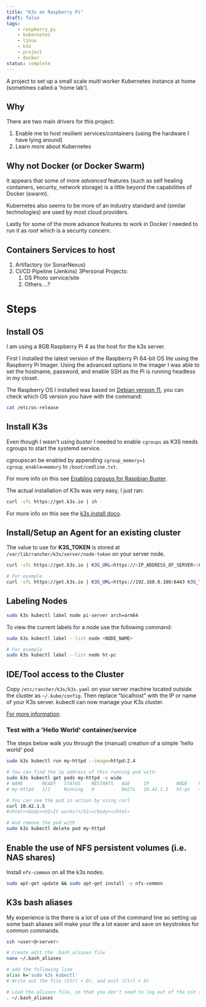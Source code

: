 ```yaml
---
title: "K3s on Raspberry Pi"
draft: false
tags:
    - raspberry_pi
    - kubernetes
    - linux
    - k3s
    - project
    - docker
status: complete
---
```


A project to set up a small scale *multi* worker Kubernetes instance at home (sometimes called a 'home lab').
<!--more-->

## Why

There are two main drivers for this project:

1. Enable me to host resilient services/containers (using the hardware I have lying around)
2. Learn more about Kubernetes

## Why not Docker (or Docker Swarm)

It appears that some of more *advanced* features (such as self healing containers, security, network storage) is a little beyond the capabilities of Docker (swarm).

Kubernetes also seems to be more of an industry standard and (similar technologies) are used by most cloud providers.

Lastly for some of the more advance features to work in Docker I needed to run it as *root* which is a security concern.

## Containers Services to host

1. Artifactory (or SonarNexus)
2. CI/CD Pipeline (Jenkins)
3Personal Projects:
   1. DS Photo service/site
   2. Others....?

# Steps

## Install OS

I am using a 8GB Raspberry Pi 4 as the host for the k3s server.

First I installed the latest version of the Raspberry Pi 64-bit OS lite using the Raspberry Pi Imager.
Using the advanced options in the imager I was able to set the hostname, password, and enable SSH as the Pi is running headless in my closet.

The Raspberry OS I installed was based on [Debian version 11](https://en.wikipedia.org/wiki/Raspberry_Pi_OS#Versions), you can check which OS version you have with the command:

``` sh
cat /etc/os-release
```

## Install K3s

Even though I wasn't using *buster* I needed to enable `cgroups` as K3S needs cgroups to start the systemd service.

cgroupscan be enabled by appending `cgroup_memory=1 cgroup_enable=memory` to `/boot/cmdline.txt`.

For more info on this see [Enabling cgroups for Raspbian Buster](https://rancher.com/docs/k3s/latest/en/advanced/#enabling-legacy-iptables-on-raspbian-buster).

The actual installation of K3s was very easy, I just ran:

``` sh
curl -sfL https://get.k3s.io | sh -
```

For more info on this see the [k3s install doco](https://rancher.com/docs/k3s/latest/en/installation/install-options/#options-for-installation-with-script).

## Install/Setup an Agent for an existing cluster

The value to use for **K3S_TOKEN** is stored at `/var/lib/rancher/k3s/server/node-token` on your server node.

```sh
curl -sfL https://get.k3s.io | K3S_URL=https://<IP_ADDRESS_OF_SERVER>:6443 K3S_TOKEN=$K3S_TOKEN sh -

# For example
curl -sfL https://get.k3s.io | K3S_URL=https://192.168.0.180:6443 K3S_TOKEN=K102c547b44<truncated>e06ce9b06442a sh -
```

## Labeling Nodes

```sh
sudo k3s kubectl label node pi-server arch=arm64
```

To view the current labels for a node use the following command:
```sh
sudo k3s kubectl label --list node <NODE_NAME>

# For example
sudo k3s kubectl label --list node ht-pc
```

## IDE/Tool access to the Cluster

Copy `/etc/rancher/k3s/k3s.yaml` on your server machine located outside the cluster as `~/.kube/config`. Then replace “localhost” with the IP or name of your K3s server. kubectl can now manage your K3s cluster.

[For more information](https://rancher.com/docs/k3s/latest/en/cluster-access/).

### Test with a 'Hello World' container/service

The steps below walk you through the (manual) creation of a simple 'hello world' pod

```sh
sudo k3s kubectl run my-httpd --image=httpd:2.4

# You can find the ip address of this running pod with:
sudo k3s kubectl get pods my-httpd -o wide
# NAME       READY   STATUS    RESTARTS   AGE     IP          NODE    NOMINATED NODE   READINESS GATES
# my-httpd   1/1     Running   0          8m27s   10.42.1.5   ht-pc   <none>           <none>

# You can see the pod in action by using curl
curl 10.42.1.5
#<html><body><h1>It works!</h1></body></html>

# And remove the pod with
sudo k3s kubectl delete pod my-httpd
```

## Enable the use of NFS persistent volumes (i.e. NAS shares)

Install ``nfs-common`` on all the k3s nodes.

```sh
sudo apt-get update && sudo apt-get install -y nfs-common
```

## K3s bash aliases

My experience is the there is a lot of use of the command line so setting up some bash aliases will make your life a lot easier and save on keystrokes for common commands.

```sh
ssh <user>@<server>

# Create edit the .bash_aliases file
nano ~/.bash_aliases

# add the following line 
alias k='sudo k3s kubectl'
# Write out the file (Ctrl + O), and exit (Ctrl + X)

# Load the aliases file, so that you don't need to log out of the ssh session.
. ~/.bash_aliases
```
